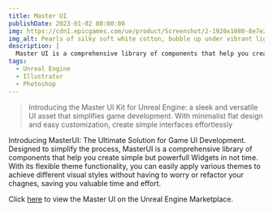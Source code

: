 ```yaml
---
title: Master UI
publishDate: 2023-01-02 00:00:00
img: https://cdn1.epicgames.com/ue/product/Screenshot/2-1920x1080-8e7e2f4d22c4f4755a0f516fb2c2997d.png?resize=1&w=1920
img_alt: Pearls of silky soft white cotton, bubble up under vibrant lighting
description: |
  Master UI is a comprehensive library of components that help you create simple but powerfull Widgets in not time. With its flexible theme functionality, you can easily apply various themes to achieve different visual styles without having to worry or refactor your chagnes, saving you valuable time and effort.
tags:
  - Unreal Engine
  - Illustrator
  - Photoshop
---
```

> Introducing the Master UI Kit for Unreal Engine: a sleek and versatile UI asset that simplifies game development. With minimalist flat design and easy customization, create simple interfaces effortlessly

Introducing MasterUI: The Ultimate Solution for Game UI Development. Designed to simplify the process, MasterUI is a comprehensive library of components that help you create simple but powerfull Widgets in not time. With its flexible theme functionality, you can easily apply various themes to achieve different visual styles without having to worry or refactor your chagnes, saving you valuable time and effort.

Click [here](https://www.unrealengine.com/marketplace/en-US/product/master-ui) to view the Master UI on the Unreal Engine Marketplace.
